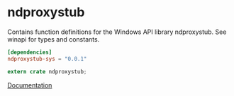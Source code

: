 # ndproxystub #
Contains function definitions for the Windows API library ndproxystub. See winapi for types and constants.

```toml
[dependencies]
ndproxystub-sys = "0.0.1"
```

```rust
extern crate ndproxystub;
```

[Documentation](https://retep998.github.io/doc/ndproxystub/)
